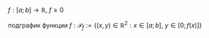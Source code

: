 $f:[a;b]\to \mathbb{R},\ f\geq 0$ 

подграфик функции $f: \mathcal{P}_{f}:=\{ (x,y)\in \mathbb{R}^{2}: x \in [a;b],\ y \in [0;f(x)] \}$